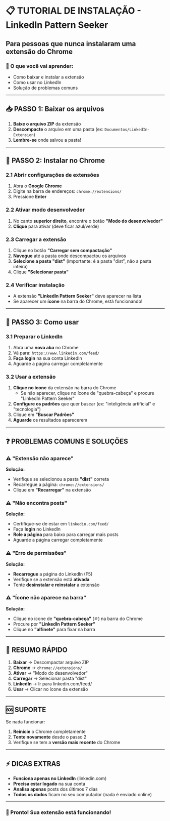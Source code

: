 # 📋 TUTORIAL DE INSTALAÇÃO - LinkedIn Pattern Seeker

## Para pessoas que nunca instalaram uma extensão do Chrome

### 🎯 O que você vai aprender:
- Como baixar e instalar a extensão
- Como usar no LinkedIn
- Solução de problemas comuns

---

## 📥 PASSO 1: Baixar os arquivos

1. **Baixe o arquivo ZIP** da extensão
2. **Descompacte** o arquivo em uma pasta (ex: `Documentos/LinkedIn-Extension`)
3. **Lembre-se** onde salvou a pasta!

---

## 🔧 PASSO 2: Instalar no Chrome

### 2.1 Abrir configurações de extensões
1. Abra o **Google Chrome**
2. Digite na barra de endereços: `chrome://extensions/`
3. Pressione **Enter**

### 2.2 Ativar modo desenvolvedor
1. No canto **superior direito**, encontre o botão **"Modo do desenvolvedor"**
2. **Clique** para ativar (deve ficar azul/verde)

### 2.3 Carregar a extensão
1. Clique no botão **"Carregar sem compactação"**
2. **Navegue** até a pasta onde descompactou os arquivos
3. **Selecione a pasta "dist"** (importante: é a pasta "dist", não a pasta inteira)
4. Clique **"Selecionar pasta"**

### 2.4 Verificar instalação
- A extensão **"LinkedIn Pattern Seeker"** deve aparecer na lista
- Se aparecer um **ícone** na barra do Chrome, está funcionando!

---

## 🎯 PASSO 3: Como usar

### 3.1 Preparar o LinkedIn
1. Abra uma **nova aba** no Chrome
2. Vá para: `https://www.linkedin.com/feed/`
3. **Faça login** na sua conta LinkedIn
4. Aguarde a página carregar completamente

### 3.2 Usar a extensão
1. **Clique no ícone** da extensão na barra do Chrome
   - Se não aparecer, clique no ícone de "quebra-cabeça" e procure "LinkedIn Pattern Seeker"
2. **Configure os padrões** que quer buscar (ex: "inteligência artificial" e "tecnologia")
3. Clique em **"Buscar Padrões"**
4. **Aguarde** os resultados aparecerem

---

## ❓ PROBLEMAS COMUNS E SOLUÇÕES

### ⚠️ "Extensão não aparece"
**Solução:**
- Verifique se selecionou a pasta **"dist"** correta
- Recarregue a página: `chrome://extensions/`
- Clique em **"Recarregar"** na extensão

### ⚠️ "Não encontra posts"
**Solução:**
- Certifique-se de estar em `linkedin.com/feed/`
- Faça **login** no LinkedIn
- **Role a página** para baixo para carregar mais posts
- Aguarde a página carregar completamente

### ⚠️ "Erro de permissões"
**Solução:**
- **Recarregue** a página do LinkedIn (F5)
- Verifique se a extensão está **ativada**
- Tente **desinstalar e reinstalar** a extensão

### ⚠️ "Ícone não aparece na barra"
**Solução:**
- Clique no ícone de **"quebra-cabeça"** (⚟) na barra do Chrome
- Procure por **"LinkedIn Pattern Seeker"**
- Clique no **"alfinete"** para fixar na barra

---

## 📱 RESUMO RÁPIDO

1. **Baixar** → Descompactar arquivo ZIP
2. **Chrome** → `chrome://extensions/`
3. **Ativar** → "Modo do desenvolvedor"
4. **Carregar** → Selecionar pasta "dist"
5. **LinkedIn** → Ir para linkedin.com/feed/
6. **Usar** → Clicar no ícone da extensão

---

## 🆘 SUPORTE

Se nada funcionar:
1. **Reinicie** o Chrome completamente
2. **Tente novamente** desde o passo 2
3. Verifique se tem a **versão mais recente** do Chrome

---

## ⚡ DICAS EXTRAS

- **Funciona apenas no LinkedIn** (linkedin.com)
- **Precisa estar logado** na sua conta
- **Analisa apenas** posts dos últimos 7 dias
- **Todos os dados** ficam no seu computador (nada é enviado online)

---

### 🎉 Pronto! Sua extensão está funcionando!
